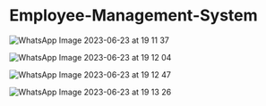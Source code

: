 # Employee-Management-System
![WhatsApp Image 2023-06-23 at 19 11 37](https://github.com/Khushi-Bhatia/Employee-Management-System/assets/90071747/817f2bcd-7611-437a-b539-59d2124f1bc4)


![WhatsApp Image 2023-06-23 at 19 12 04](https://github.com/Khushi-Bhatia/Employee-Management-System/assets/90071747/5fa0e79d-d496-4879-b337-a3732f70b8ce)


![WhatsApp Image 2023-06-23 at 19 12 47](https://github.com/Khushi-Bhatia/Employee-Management-System/assets/90071747/2c0e369d-4a14-499e-a727-fb186858ae43)


![WhatsApp Image 2023-06-23 at 19 13 26](https://github.com/Khushi-Bhatia/Employee-Management-System/assets/90071747/3105aee7-2084-4ba0-bf6e-ca168ed8ba9e)

